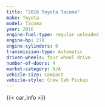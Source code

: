 ```yaml
---
title: "2016 Toyota Tacoma"
make: Toyota
model: Tacoma
year: 2016
engine-fuel-type: regular unleaded
engine-hp: 278
engine-cylinders: 6
transmission-type: Automatic
driven-wheels: four wheel drive
number-of-doors: 4
market-category: N/A
vehicle-size: Compact
vehicle-style: Crew Cab Pickup
---
```


{{< car_info >}}
